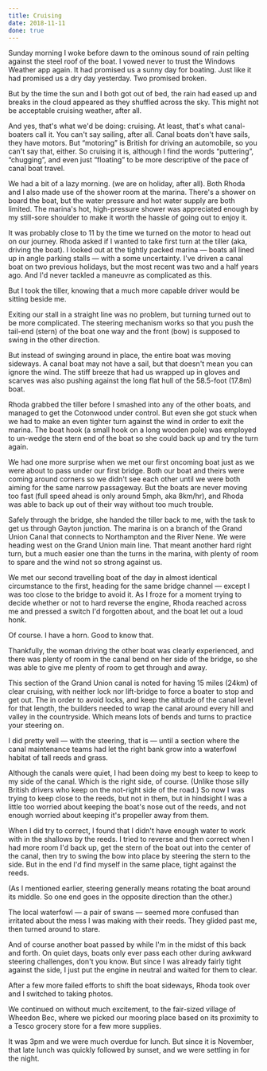 ```yaml
---
title: Cruising
date: 2018-11-11
done: true
---
```


Sunday morning I woke before dawn
to the ominous sound of rain pelting against the steel roof of the boat.
I vowed never to trust the Windows Weather app again.
It had promised us a sunny day for boating.
Just like it had promised us a dry day yesterday.
Two promised broken.

But by the time the sun and I both got out of bed,
the rain had eased up
and breaks in the cloud appeared as they shuffled across the sky.
This might not be acceptable cruising weather, after all.

And yes, that's what we'd be doing: cruising.
At least, that's what canal-boaters call it.
You can't say sailing, after all.
Canal boats don't have sails, they have motors.
But “motoring” is British for driving an automobile,
so you can't say that, either.
So cruising it is,
although I find the words
“puttering”, “chugging”, and even just “floating”
to be more descriptive of the pace of canal boat travel.

We had a bit of a lazy morning.
(we are on holiday, after all).
Both Rhoda and I also made use of the shower room at the marina.
There's a shower on board the boat,
but the water pressure and hot water supply are both limited.
The marina's hot, high-pressure shower
was appreciated enough by my still-sore shoulder
to make it worth the hassle of going out to enjoy it.

It was probably close to 11 by the time we turned on the motor
to head out on our journey.
Rhoda asked if I wanted to take first turn at the tiller (aka, driving the boat).
I looked out at the tightly packed marina —
boats all lined up in angle parking stalls —
with a some uncertainty.
I've driven a canal boat on two previous holidays,
but the most recent was two and a half years ago.
And I'd never tackled a maneuvre as complicated as this.

But I took the tiller,
knowing that a much more capable driver would be sitting beside me.

Exiting our stall in a straight line was no problem,
but turning turned out to be more complicated.
The steering mechanism works so that
you push the tail-end (stern) of the boat one way
and the front (bow) is supposed to swing in the other direction.

But instead of swinging around in place,
the entire boat was moving sideways.
A canal boat may not have a sail,
but that doesn't mean you can ignore the wind.
The stiff breeze that had us wrapped up in gloves and scarves
was also pushing against the long flat hull of the 58.5-foot (17.8m) boat.

Rhoda grabbed the tiller before I smashed into any of the other boats,
and managed to get the Cotonwood under control.
But even she got stuck
when we had to make an even tighter turn against the wind
in order to exit the marina.
The boat hook (a small hook on a long wooden pole)
was employed to un-wedge the stern end of the boat
so she could back up and try the turn again.

We had one more surprise when we met our first oncoming boat
just as we were about to pass under our first bridge.
Both our boat and theirs were coming around corners
so we didn't see each other
until we were both aiming for the same narrow passageway.
But the boats are never moving too fast
(full speed ahead is only around 5mph, aka 8km/hr),
and Rhoda was able to back up out of their way without too much trouble.

Safely through the bridge,
she handed the tiller back to me,
with the task to get us through Gayton junction.
The marina is on a branch of the Grand Union Canal that connects to Northampton
and the River Nene.
We were heading west on the Grand Union main line.
That meant another hard right turn,
but a much easier one than the turns in the marina,
with plenty of room to spare and the wind not so strong against us.

We met our second travelling boat of the day
in almost identical circumstance to the first,
heading for the same bridge channel —
except I was too close to the bridge to avoid it.
As I froze for a moment trying to decide whether or not
to hard reverse the engine,
Rhoda reached across me and pressed a switch I'd forgotten about,
and the boat let out a loud honk.

Of course. I have a horn. Good to know that.

Thankfully, the woman driving the other boat was clearly experienced,
and there was plenty of room in the canal bend on her side of the bridge,
so she was able to give me plenty of room to get through and away.


This section of the Grand Union canal is noted
for having 15 miles (24km) of clear cruising,
with neither lock nor lift-bridge
to force a boater to stop and get out.
The in order to avoid locks,
and keep the altitude of the canal level for that length,
the builders needed to wrap the canal around every hill and valley in the countryside.
Which means lots of bends and turns to practice your steering on.

I did pretty well — with the steering, that is —
until a section where the canal maintenance teams had let
the right bank grow into a waterfowl habitat of tall reeds and grass.

Although the canals were quiet,
I had been doing my best to keep to keep to my side of the canal.
Which is the right side, of course.
(Unlike those silly British drivers who keep on the not-right side of the road.)
So now I was trying to keep close to the reeds,
but not in them,
but in hindsight I was a little too worried about keeping the boat's nose out of the reeds,
and not enough worried about keeping it's propeller away from them.

When I did try to correct,
I found that I didn't have enough water to work with in the shallows by the reeds.
I tried to reverse and then correct when I had more room
I'd back up, get the stern of the boat out into the center of the canal,
then try to swing the bow into place by steering the stern to the side.
But in the end I'd find myself in the same place, tight against the reeds.

(As I mentioned earlier,
steering generally means rotating the boat around its middle.
So one end goes in the opposite direction than the other.)

The local waterfowl — a pair of swans —
seemed more confused than irritated about the mess I was making with their reeds.
They glided past me, then turned around to stare.

And of course another boat passed by while I'm in the midst of this back and forth.
On quiet days, boats only ever pass each other during awkward steering challenges,
don't you know.
But since I was already fairly tight against the side,
I just put the engine in neutral and waited for them to clear.

After a few more failed efforts to shift the boat sideways,
Rhoda took over and I switched to taking photos.

We continued on without much excitement,
to the fair-sized village of Wheedon Bec,
where we picked our mooring place based on its proximity to a Tesco grocery store for a few more supplies.

It was 3pm and we were much overdue for lunch.
But since it is November,
that late lunch was quickly followed by sunset,
and we were settling in for the night.